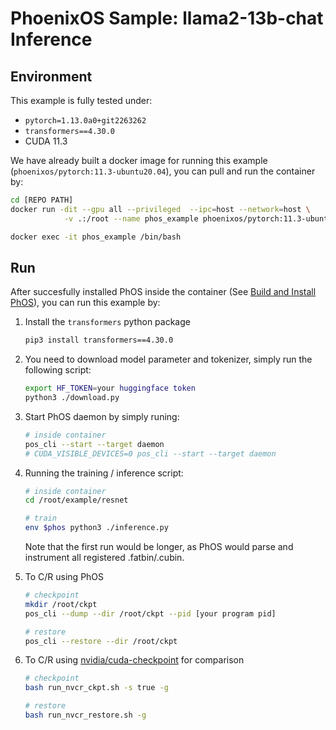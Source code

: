 # PhoenixOS Sample: llama2-13b-chat Inference

## Environment

This example is fully tested under:

* `pytorch=1.13.0a0+git2263262`
* `transformers==4.30.0`
* CUDA 11.3

We have already built a docker image for running this example (`phoenixos/pytorch:11.3-ubuntu20.04`), you can pull and run the container by:

```bash
cd [REPO PATH]
docker run -dit --gpu all --privileged  --ipc=host --network=host \
            -v .:/root --name phos_example phoenixos/pytorch:11.3-ubuntu20.04

docker exec -it phos_example /bin/bash
```

## Run

After succesfully installed PhOS inside the container (See [Build and Install PhOS](https://github.com/SJTU-IPADS/PhoenixOS/tree/zhuobin/fix_cli?tab=readme-ov-file#i-build-and-install-phos)), you can run this example by:

1. Install the `transformers` python package

    ```bash
    pip3 install transformers==4.30.0
    ```

2. You need to download model parameter and tokenizer, simply run the following script:

    ```bash
    export HF_TOKEN=your huggingface token
    python3 ./download.py
    ```


3. Start PhOS daemon by simply runing:

    ```bash
    # inside container
    pos_cli --start --target daemon
    # CUDA_VISIBLE_DEVICES=0 pos_cli --start --target daemon
    ```

4. Running the training / inference script:

    ```bash
    # inside container
    cd /root/example/resnet

    # train
    env $phos python3 ./inference.py
    ```

    Note that the first run would be longer, as PhOS would parse and instrument all registered .fatbin/.cubin.

5. To C/R using PhOS

    ```bash
    # checkpoint
    mkdir /root/ckpt
    pos_cli --dump --dir /root/ckpt --pid [your program pid]

    # restore
    pos_cli --restore --dir /root/ckpt
    ```

6. To C/R using [nvidia/cuda-checkpoint](https://github.com/NVIDIA/cuda-checkpoint) for comparison

    ```bash
    # checkpoint
    bash run_nvcr_ckpt.sh -s true -g

    # restore
    bash run_nvcr_restore.sh -g
    ```

